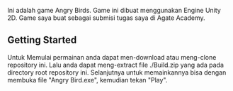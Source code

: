Ini adalah game Angry Birds. Game ini dibuat menggunakan Engine Unity 2D. Game saya buat sebagai submisi tugas saya di Agate Academy.

## Getting Started
Untuk Memulai permainan anda dapat men-download atau meng-clone repository ini. Lalu anda dapat meng-extract file ./Build.zip yang ada pada directory root repository ini. Selanjutnya untuk memainkannya bisa dengan membuka file "Angry Bird.exe", kemudian tekan "Play".
